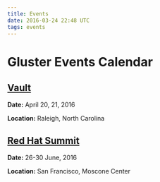 ```yaml
---
title: Events
date: 2016-03-24 22:48 UTC
tags: events
---
```

 

 Gluster Events Calendar 
=============

[Vault](http://events.linuxfoundation.org/events/vault)
---------

<b>Date:</b> April 20, 21, 2016 

<b>Location:</b> Raleigh, North Carolina



[Red Hat Summit](http://www.redhat.com/summit/)
-------------
<b>Date:</b> 26-30 June, 2016

<b>Location:</b> San Francisco, Moscone Center 

